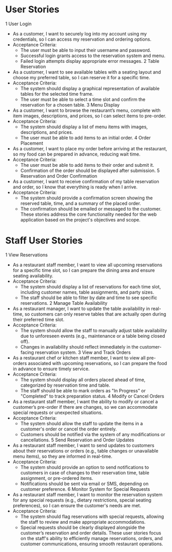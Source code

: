 # User Stories
1	User Login
  -	As a customer, I want to securely log into my account using my credentials, so I can access my reservation and ordering options.
  -	Acceptance Criteria:
    -	The user must be able to input their username and password.
    -	Successful login grants access to the reservation system and menu.
    -	Failed login attempts display appropriate error messages.
2	Table Reservation
  -	As a customer, I want to see available tables with a seating layout and choose my preferred table, so I can reserve it for a specific time.
  -	Acceptance Criteria:
    -	The system should display a graphical representation of available tables for the selected time frame.
    -	The user must be able to select a time slot and confirm the reservation for a chosen table.
3	Menu Display
  -	As a customer, I want to browse the restaurant’s menu, complete with item images, descriptions, and prices, so I can select items to pre-order.
  -	Acceptance Criteria:
    -	The system should display a list of menu items with images, descriptions, and prices.
    -	The user must be able to add items to an initial order.
4	Order Placement
  -	As a customer, I want to place my order before arriving at the restaurant, so my food can be prepared in advance, reducing wait time.
  -	Acceptance Criteria:
    -	The user must be able to add items to their order and submit it.
    -	Confirmation of the order should be displayed after submission.
5	Reservation and Order Confirmation
  -	As a customer, I want to receive confirmation of my table reservation and order, so I know that everything is ready when I arrive.
  -	Acceptance Criteria:
    -	The system should provide a confirmation screen showing the reserved table, time, and a summary of the placed order.
    -	The confirmation should be emailed or messaged to the customer.
These stories address the core functionality needed for the web application based on the project's objectives and scope.

# Staff User Stories
1	View Reservations
  -	As a restaurant staff member, I want to view all upcoming reservations for a specific time slot, so I can prepare the dining area and ensure seating availability.
  -	Acceptance Criteria:
    -	The system should display a list of reservations for each time slot, including customer names, table assignments, and party sizes.
    -	The staff should be able to filter by date and time to see specific reservations.
2	Manage Table Availability
  -	As a restaurant manager, I want to update the table availability in real-time, so customers can only reserve tables that are actually open during their preferred time slot.
  -	Acceptance Criteria:
    -	The system should allow the staff to manually adjust table availability due to unforeseen events (e.g., maintenance or a table being closed off).
    -	Changes in availability should reflect immediately in the customer-facing reservation system.
3	View and Track Orders
  -	As a restaurant chef or kitchen staff member, I want to view all pre-orders associated with upcoming reservations, so I can prepare the food in advance to ensure timely service.
  -	Acceptance Criteria:
    -	The system should display all orders placed ahead of time, categorized by reservation time and table.
    -	The staff should be able to mark orders as "In Progress" or "Completed" to track preparation status.
4	Modify or Cancel Orders
  -	As a restaurant staff member, I want the ability to modify or cancel a customer’s pre-order if there are changes, so we can accommodate special requests or unexpected situations.
  -	Acceptance Criteria:
    -	The system should allow the staff to update the items in a customer's order or cancel the order entirely.
    -	Customers should be notified via the system of any modifications or cancellations.
5	Send Reservation and Order Updates
  -	As a restaurant staff member, I want to send updates to customers about their reservations or orders (e.g., table changes or unavailable menu items), so they are informed in real-time.
  -	Acceptance Criteria:
    -	The system should provide an option to send notifications to customers in case of changes to their reservation time, table assignment, or pre-ordered items.
    -	Notifications should be sent via email or SMS, depending on customer preference.
6	Monitor System for Special Requests
  -	As a restaurant staff member, I want to monitor the reservation system for any special requests (e.g., dietary restrictions, special seating preferences), so I can ensure the customer's needs are met.
  -	Acceptance Criteria:
    -	The system should flag reservations with special requests, allowing the staff to review and make appropriate accommodations.
    -	Special requests should be clearly displayed alongside the customer’s reservation and order details.
These user stories focus on the staff's ability to efficiently manage reservations, orders, and customer communications, ensuring smooth restaurant operations.
